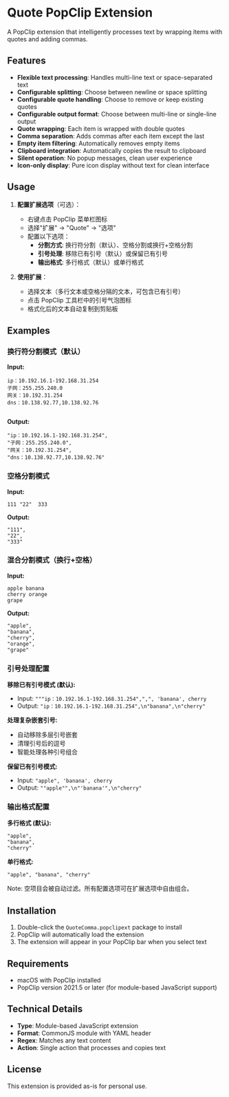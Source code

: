 # Quote PopClip Extension

A PopClip extension that intelligently processes text by wrapping items with quotes and adding commas.

## Features

- **Flexible text processing**: Handles multi-line text or space-separated text
- **Configurable splitting**: Choose between newline or space splitting
- **Configurable quote handling**: Choose to remove or keep existing quotes
- **Configurable output format**: Choose between multi-line or single-line output
- **Quote wrapping**: Each item is wrapped with double quotes
- **Comma separation**: Adds commas after each item except the last
- **Empty item filtering**: Automatically removes empty items
- **Clipboard integration**: Automatically copies the result to clipboard
- **Silent operation**: No popup messages, clean user experience
- **Icon-only display**: Pure icon display without text for clean interface

## Usage

1. **配置扩展选项**（可选）：
   - 右键点击 PopClip 菜单栏图标
   - 选择"扩展" → "Quote" → "选项"
   - 配置以下选项：
     - **分割方式**: 换行符分割（默认）、空格分割或换行+空格分割
     - **引号处理**: 移除已有引号（默认）或保留已有引号
     - **输出格式**: 多行格式（默认）或单行格式

2. **使用扩展**：
   - 选择文本（多行文本或空格分隔的文本，可包含已有引号）
   - 点击 PopClip 工具栏中的引号气泡图标
   - 格式化后的文本自动复制到剪贴板

## Examples

### 换行符分割模式（默认）

**Input:**
```
ip：10.192.16.1-192.168.31.254
子网：255.255.240.0
网关：10.192.31.254
dns：10.138.92.77,10.138.92.76


```

**Output:**
```
"ip：10.192.16.1-192.168.31.254",
"子网：255.255.240.0",
"网关：10.192.31.254",
"dns：10.138.92.77,10.138.92.76"
```

### 空格分割模式

**Input:**
```
111 "22"  333
```

**Output:**
```
"111",
"22",
"333"
```

### 混合分割模式（换行+空格）

**Input:**
```
apple banana
cherry orange
grape
```

**Output:**
```
"apple",
"banana",
"cherry",
"orange",
"grape"
```

### 引号处理配置

**移除已有引号模式 (默认):**
- Input: `"""ip：10.192.16.1-192.168.31.254",",", 'banana', cherry`
- Output: `"ip：10.192.16.1-192.168.31.254",\n"banana",\n"cherry"`

**处理复杂嵌套引号:**
- 自动移除多层引号嵌套
- 清理引号后的逗号
- 智能处理各种引号组合

**保留已有引号模式:**
- Input: `"apple", 'banana', cherry`
- Output: `""apple"",\n"'banana'",\n"cherry"`

### 输出格式配置

**多行格式 (默认):**
```
"apple",
"banana",
"cherry"
```

**单行格式:**
```
"apple", "banana", "cherry"
```

Note: 空项目会被自动过滤。所有配置选项可在扩展选项中自由组合。

## Installation

1. Double-click the `QuoteComma.popclipext` package to install
2. PopClip will automatically load the extension
3. The extension will appear in your PopClip bar when you select text

## Requirements

- macOS with PopClip installed
- PopClip version 2021.5 or later (for module-based JavaScript support)

## Technical Details

- **Type**: Module-based JavaScript extension
- **Format**: CommonJS module with YAML header
- **Regex**: Matches any text content
- **Action**: Single action that processes and copies text

## License

This extension is provided as-is for personal use.
